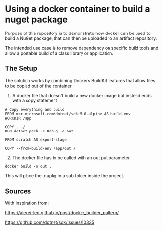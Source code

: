 # Using a docker container to build a nuget package

Purpose of this repository is to demonstrate how docker can be used to build a NuGet package, that can then be uploaded to an artifact repository.

The intended use case is to remove dependency on specific build tools and allow a portable build of a class library or application.

## The Setup
The solution works by combining Dockers BuildKit features that allow files to be copied out of the container

  1. A docker file that doesn't build a new docker image but instead ends with a copy statement
```
# Copy everything and build
FROM mcr.microsoft.com/dotnet/sdk:5.0-alpine AS build-env
WORKDIR /app

COPY . ./
RUN dotnet pack -c Debug -o out

FROM scratch AS export-stage

COPY --from=build-env /app/out /
```

  2. The docker file has to be called with an out put parameter
```
docker build -o out . 
```

This will place the .nupkg in a sub folder inside the project.

## Sources
With inspiration from: 

https://alexei-led.github.io/post/docker_builder_pattern/

https://github.com/dotnet/sdk/issues/10335